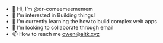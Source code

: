 - 👋 Hi, I’m @dr-comeemeememem
- 👀 I’m interested in Building things!
- 🌱 I’m currently learning the how to build complex web apps
- 💞️ I’m looking to collaborate through email
- 📫 How to reach me [owen@altk.xyz](mailto:owen@altk.xyz?subject=github)

<!---
dr-comeemeememem/dr-comeemeememem is a ✨ special ✨ repository because its `README.md` (this file) appears on your GitHub profile.
You can click the Preview link to take a look at your changes.
--->
